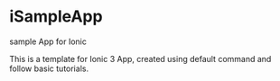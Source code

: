 # iSampleApp
sample App for Ionic

This is a template for Ionic 3 App, created using default command and follow basic tutorials.
